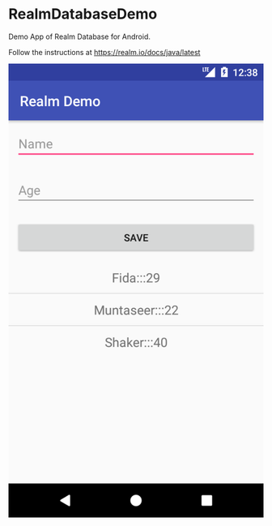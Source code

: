 # RealmDatabaseDemo
Demo App of Realm Database for Android. 

Follow the instructions at https://realm.io/docs/java/latest

![Screenshot](Screenshot1.png)


